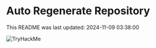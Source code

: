 # Auto Regenerate Repository

This README was last updated: 2024-11-09 03:38:00

 ![TryHackMe](https://tryhackme.com/badge/533634)
